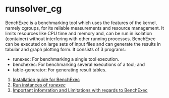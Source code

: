 # runsolver_cg
BenchExec is a benchmarking tool which uses the features of the kernel, namely cgroups, for its
reliable measurements and resource management. It limits resources like CPU time and memory and,
can be run in isolation (container) without interfering with other running processes. BenchExec can
be executed on large sets of input files and can generate the results in tabular and graph plotting form.
It consists of 3 programs:
- runexec: For benchmarking a single tool execution.
- benchexec: For benchmarking several executions of a tool; and
- table-generator: For generating result tables.

1. [Installation guide for BenchExec](BenchExec/documentation.md)
2. [Run instances of *runexec*](BenchExec/run_instances_runexec.md)
3. [Important infomration and Limitations with regards to BenchExec](BenchExec/info_limit.md)
